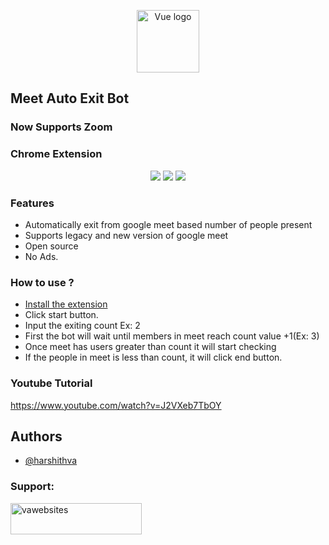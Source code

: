 <p align="center"><a href="https://github.com/harshithva/meet-auto-exit-bot-extension" target="_blank" rel="noopener noreferrer"><img width="100" src="https://i.ibb.co/RDHb1Cy/icon-128.png" alt="Vue logo"></a></p>

## Meet Auto Exit Bot 
### Now Supports Zoom
### Chrome Extension

<p align="center">
 <img src="https://img.shields.io/badge/Open-source-green">
 <img src="https://img.shields.io/chrome-web-store/rating/pcfoikkjgbmaknfjbnlcolpkaldeneil">
 <img src="https://img.shields.io/github/issues-raw/harshithva/Meet-Auto-Exit-Bot">
</p>

### Features

- Automatically exit from google meet based number of people present
- Supports legacy and new version of google meet
- Open source
- No Ads.


### How to use ?
+ <a href="https://chrome.google.com/webstore/detail/meet-auto-exit-bot/pcfoikkjgbmaknfjbnlcolpkaldeneil">Install the extension</a>
+ Click start button.
+ Input the exiting count Ex: 2
+ First the bot will wait until members in meet reach count value +1(Ex: 3)
+ Once meet has users greater than count it will start checking
+ If the people in meet is less than count, it will click end button.

### Youtube Tutorial
https://www.youtube.com/watch?v=J2VXeb7TbOY

## Authors
- [@harshithva](https://www.github.com/harshithva)

<h3 align="left">Support:</h3>
<p><a href="https://www.buymeacoffee.com/vawebsites"> <img align="left" src="https://cdn.buymeacoffee.com/buttons/v2/default-yellow.png" height="50" width="210" alt="vawebsites" /></a></p><br><br>
